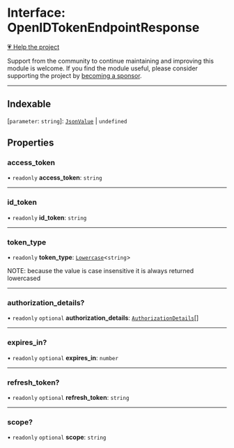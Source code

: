# Interface: OpenIDTokenEndpointResponse

[💗 Help the project](https://github.com/sponsors/panva)

Support from the community to continue maintaining and improving this module is welcome. If you find the module useful, please consider supporting the project by [becoming a sponsor](https://github.com/sponsors/panva).

***

## Indexable

 \[`parameter`: `string`\]: [`JsonValue`](../type-aliases/JsonValue.md) \| `undefined`

## Properties

### access\_token

• `readonly` **access\_token**: `string`

***

### id\_token

• `readonly` **id\_token**: `string`

***

### token\_type

• `readonly` **token\_type**: [`Lowercase`](https://www.typescriptlang.org/docs/handbook/2/template-literal-types.html#lowercasestringtype)\<`string`\>

NOTE: because the value is case insensitive it is always returned lowercased

***

### authorization\_details?

• `readonly` `optional` **authorization\_details**: [`AuthorizationDetails`](AuthorizationDetails.md)[]

***

### expires\_in?

• `readonly` `optional` **expires\_in**: `number`

***

### refresh\_token?

• `readonly` `optional` **refresh\_token**: `string`

***

### scope?

• `readonly` `optional` **scope**: `string`
